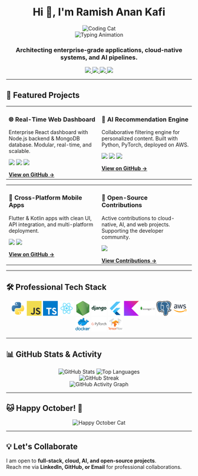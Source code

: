 <div align="center">
  <!-- Hero Section -->
  <h1>Hi 👋, I'm Ramish Anan Kafi</h1>
  <img src="https://media.giphy.com/media/JIX9t2j0ZTN9S/giphy.gif" width="150" alt="Coding Cat"/>
  
  <!-- Typing Animation -->
  <br/>
  <img src="https://readme-typing-svg.herokuapp.com?font=Fira+Code&size=28&pause=1000&color=00ffae&width=500&lines=Full-Stack+Developer;Cloud+%26+AI+Explorer;Open-Source+Contributor" alt="Typing Animation"/>

  <h3>Architecting enterprise-grade applications, cloud-native systems, and AI pipelines.</h3>
</div>

<p align="center">
  <!-- Social Links -->
  <a href="https://linkedin.com/in/ramishanan-kafi" target="_blank">
    <img src="https://img.shields.io/badge/LinkedIn-0077B5?style=for-the-badge&logo=linkedin&logoColor=white"/>
  </a>
  <a href="https://github.com/kafi003" target="_blank">
    <img src="https://img.shields.io/badge/GitHub-181717?style=for-the-badge&logo=github&logoColor=white"/>
  </a>
  <a href="https://twitter.com/" target="_blank">
    <img src="https://img.shields.io/badge/Twitter-1DA1F2?style=for-the-badge&logo=twitter&logoColor=white"/>
  </a>
  <a href="mailto:rakafi003@gmail.com">
    <img src="https://img.shields.io/badge/Email-D14836?style=for-the-badge&logo=gmail&logoColor=white"/>
  </a>
</p>

---

## 🚀 Featured Projects

<table>
  <tr>
    <td width="50%" valign="top">
      <h3>🌐 Real-Time Web Dashboard</h3>
      <p>Enterprise React dashboard with Node.js backend & MongoDB database. Modular, real-time, and scalable.</p>
      <p>
        <img src="https://img.shields.io/badge/React-20232A?style=for-the-badge&logo=react&logoColor=61DAFB"/>
        <img src="https://img.shields.io/badge/Node.js-339933?style=for-the-badge&logo=nodedotjs&logoColor=white"/>
        <img src="https://img.shields.io/badge/MongoDB-4EA94B?style=for-the-badge&logo=mongodb&logoColor=white"/>
      </p>
      <a href="https://github.com/kafi003/your-repo-link" target="_blank"><strong>View on GitHub →</strong></a>
    </td>
    <td width="50%" valign="top">
      <h3>🤖 AI Recommendation Engine</h3>
      <p>Collaborative filtering engine for personalized content. Built with Python, PyTorch, deployed on AWS.</p>
      <p>
        <img src="https://img.shields.io/badge/Python-3776AB?style=for-the-badge&logo=python&logoColor=white"/>
        <img src="https://img.shields.io/badge/PyTorch-EE4C2C?style=for-the-badge&logo=pytorch&logoColor=white"/>
        <img src="https://img.shields.io/badge/AWS-232F3E?style=for-the-badge&logo=amazon-aws&logoColor=white"/>
      </p>
      <a href="https://github.com/kafi003/your-repo-link" target="_blank"><strong>View on GitHub →</strong></a>
    </td>
  </tr>
</table>

<table>
  <tr>
    <td width="50%" valign="top">
      <h3>📱 Cross-Platform Mobile Apps</h3>
      <p>Flutter & Kotlin apps with clean UI, API integration, and multi-platform deployment.</p>
      <p>
        <img src="https://img.shields.io/badge/Flutter-02569B?style=for-the-badge&logo=flutter&logoColor=white"/>
        <img src="https://img.shields.io/badge/Kotlin-7F52FF?style=for-the-badge&logo=kotlin&logoColor=white"/>
      </p>
      <a href="https://github.com/kafi003/flutter-experiments" target="_blank"><strong>View on GitHub →</strong></a>
    </td>
    <td width="50%" valign="top">
      <h3>🌟 Open-Source Contributions</h3>
      <p>Active contributions to cloud-native, AI, and web projects. Supporting the developer community.</p>
      <p>
        <img src="https://img.shields.io/badge/GitHub-181717?style=for-the-badge&logo=github&logoColor=white"/>
      </p>
      <a href="https://github.com/kafi003" target="_blank"><strong>View Contributions →</strong></a>
    </td>
  </tr>
</table>

---

## 🛠️ Professional Tech Stack

<div align="center">
  <img src="https://raw.githubusercontent.com/github/explore/main/topics/python/python.png" alt="Python" width="40" height="40"/>
  <img src="https://raw.githubusercontent.com/github/explore/main/topics/javascript/javascript.png" alt="JavaScript" width="40" height="40"/>
  <img src="https://raw.githubusercontent.com/github/explore/main/topics/typescript/typescript.png" alt="TypeScript" width="40" height="40"/>
  <img src="https://raw.githubusercontent.com/github/explore/main/topics/react/react.png" alt="React" width="40" height="40"/>
  <img src="https://raw.githubusercontent.com/github/explore/main/topics/nodejs/nodejs.png" alt="Node.js" width="40" height="40"/>
  <img src="https://raw.githubusercontent.com/github/explore/main/topics/django/django.png" alt="Django" width="40" height="40"/>
  <img src="https://raw.githubusercontent.com/github/explore/main/topics/flutter/flutter.png" alt="Flutter" width="40" height="40"/>
  <img src="https://raw.githubusercontent.com/github/explore/main/topics/kotlin/kotlin.png" alt="Kotlin" width="40" height="40"/>
  <img src="https://raw.githubusercontent.com/github/explore/main/topics/mongodb/mongodb.png" alt="MongoDB" width="40" height="40"/>
  <img src="https://raw.githubusercontent.com/github/explore/main/topics/postgresql/postgresql.png" alt="PostgreSQL" width="40" height="40"/>
  <img src="https://raw.githubusercontent.com/github/explore/main/topics/aws/aws.png" alt="AWS" width="40" height="40"/>
  <img src="https://raw.githubusercontent.com/github/explore/main/topics/docker/docker.png" alt="Docker" width="40" height="40"/>
  <img src="https://raw.githubusercontent.com/github/explore/main/topics/pytorch/pytorch.png" alt="PyTorch" width="40" height="40"/>
  <img src="https://raw.githubusercontent.com/github/explore/main/topics/tensorflow/tensorflow.png" alt="TensorFlow" width="40" height="40"/>
</div>

---

## 📊 GitHub Stats & Activity

<div align="center">
  <img src="https://github-readme-stats.vercel.app/api?username=kafi003&show_icons=true&theme=github_dark&count_private=true&hide_border=true" alt="GitHub Stats"/>
  <img src="https://github-readme-stats.vercel.app/api/top-langs/?username=kafi003&layout=compact&theme=github_dark&hide_border=true" alt="Top Languages"/>
  <br/>
  <img src="https://github-readme-streak-stats.herokuapp.com/?user=kafi003&theme=github_dark&hide_border=true" alt="GitHub Streak"/>
  <br/>
  <img src="https://github-readme-activity-graph.vercel.app/graph?username=kafi003&theme=github-dark&hide_border=true" alt="GitHub Activity Graph"/>
</div>

---

## 🐱 Happy October! 🎃

<div align="center">
  <img src="https://media.giphy.com/media/13borq7Zo2kulO/giphy.gif" width="200" alt="Happy October Cat"/>
</div>

---

## 💡 Let's Collaborate

I am open to **full-stack, cloud, AI, and open-source projects**.  
Reach me via **LinkedIn, GitHub, or Email** for professional collaborations.

